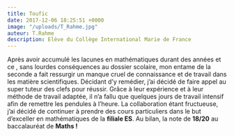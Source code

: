 ```yaml
---
title: Toufic
date: 2017-12-06 18:25:51 +0000
image: "/uploads/T_Rahme.jpg"
auteur: T.Rahme
description: Elève du Collège International Marie de France
---
```

Après avoir accumulé les lacunes en mathématiques durant des années et ce , sans lourdes conséquences au dossier scolaire, mon entame de la seconde a fait ressurgir un manque cruel de connaissance et de travail dans les matière scientifiques. Décidant d’y remédier, j’ai décidé de faire appel au super tuteur des clefs pour réussir.  Grâce à leur expérience et à leur méthode de travail adaptée, il n’a fallu que quelques jours de travail intensif afin de remettre les pendules à l’heure. La collaboration étant fructueuse, j’ai décidé de continuer à prendre des cours particuliers dans le but d’exceller en mathématiques de la **filiale ES**. Au bilan, la note de **18/20** au baccalauréat de **Maths !** 